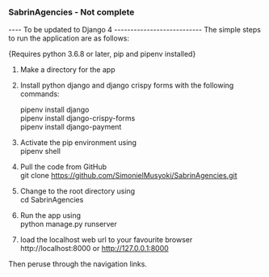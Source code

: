 ### SabrinAgencies - Not complete
---- To be updated to Django 4 ---------------------------
The simple steps to run the application are as follows:<br>

{Requires python 3.6.8 or later, pip and pipenv installed}<br>

1. Make a directory for the app<br>

2. Install python django and django crispy forms with the following commands:<br>

    pipenv install django<br>
    pipenv install django-crispy-forms<br>
    pipenv install django-payment<br>

3. Activate the pip environment using<br>
pipenv shell<br>

4. Pull the code from GitHub<br>
git clone https://github.com/SimonielMusyoki/SabrinAgencies.git<br>

5. Change to the root directory using<br>
cd SabrinAgencies<br>

6. Run the app using <br>
python manage.py runserver<br>

7. load the localhost web url to your favourite browser<br>
http://localhost:8000 or http://127.0.0.1:8000<br>

Then peruse through the navigation links.
